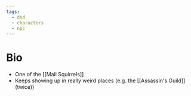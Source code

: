 ```yaml
---
tags:
  - dnd
  - characters
  - npc
---
```

# Bio
- One of the [[Mail Squirrels]]
- Keeps showing up in really weird places (e.g. the [[Assassin's Guild]] (twice))